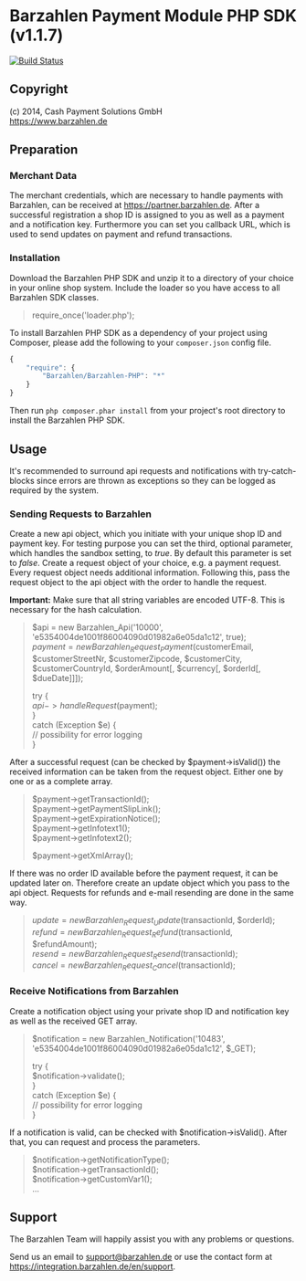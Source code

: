 # Barzahlen Payment Module PHP SDK (v1.1.7)

[![Build Status](https://travis-ci.org/Barzahlen/Barzahlen-PHP.svg?branch=master)](https://travis-ci.org/Barzahlen/Barzahlen-PHP)

## Copyright
(c) 2014, Cash Payment Solutions GmbH  
https://www.barzahlen.de

## Preparation

### Merchant Data
The merchant credentials, which are necessary to handle payments with Barzahlen, can be received at https://partner.barzahlen.de. After a successful registration a shop ID is assigned to you as well as a payment and a notification key. Furthermore you can set you callback URL, which is used to send updates on payment and refund transactions.

### Installation
Download the Barzahlen PHP SDK and unzip it to a directory of your choice in your online shop system. Include the loader so you have access to all Barzahlen SDK classes.

> require_once('loader.php');

To install Barzahlen PHP SDK as a dependency of your project using Composer, please add the following to your
`composer.json` config file.
```javascript
{
    "require": {
        "Barzahlen/Barzahlen-PHP": "*"
    }
}
```
Then run `php composer.phar install` from your project's root directory to install the Barzahlen PHP SDK.

## Usage
It's recommended to surround api requests and notifications with try-catch-blocks since errors are thrown as exceptions so they can be logged as required by the system.

### Sending Requests to Barzahlen
Create a new api object, which you initiate with your unique shop ID and payment key. For testing purpose you can set the third, optional parameter, which handles the sandbox setting, to *true*. By default this parameter is set to *false*. Create a request object of your choice, e.g. a payment request. Every request object needs additional information. Following this, pass the request object to the api object with the order to handle the request.

**Important:** Make sure that all string variables are encoded UTF-8. This is necessary for the hash calculation.

> $api = new Barzahlen_Api('10000', 'e5354004de1001f86004090d01982a6e05da1c12', true);  
> $payment = new Barzahlen_Request_Payment($customerEmail, $customerStreetNr, $customerZipcode, $customerCity, $customerCountryId, $orderAmount[, $currency[, $orderId[, $dueDate]]]);  
>
> try {  
>   $api->handleRequest($payment);  
> }  
> catch (Exception $e) {  
>   // possibility for error logging  
> }

After a successful request (can be checked by $payment->isValid()) the received information can be taken from the request object. Either one by one or as a complete array.

> $payment->getTransactionId();  
> $payment->getPaymentSlipLink();  
> $payment->getExpirationNotice();  
> $payment->getInfotext1();  
> $payment->getInfotext2();  
>
> $payment->getXmlArray();

If there was no order ID available before the payment request, it can be updated later on. Therefore create an update object which you pass to the api object. Requests for refunds and e-mail resending are done in the same way.

> $update = new Barzahlen_Request_Update($transactionId, $orderId);  
> $refund = new Barzahlen_Request_Refund($transactionId, $refundAmount);  
> $resend = new Barzahlen_Request_Resend($transactionId);  
> $cancel = new Barzahlen_Request_Cancel($transactionId);

### Receive Notifications from Barzahlen
Create a notification object using your private shop ID and notification key as well as the received GET array.

> $notification = new Barzahlen_Notification('10483', 'e5354004de1001f86004090d01982a6e05da1c12', $_GET);
>
> try {  
>   $notification->validate();  
> }  
> catch (Exception $e) {  
>   // possibility for error logging  
> }

If a notification is valid, can be checked with $notification->isValid(). After that, you can request and process the parameters.

> $notification->getNotificationType();  
> $notification->getTransactionId();  
> $notification->getCustomVar1();  
> ...

## Support
The Barzahlen Team will happily assist you with any problems or questions.

Send us an email to support@barzahlen.de or use the contact form at https://integration.barzahlen.de/en/support.